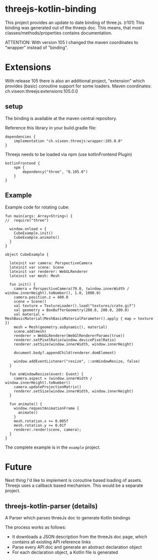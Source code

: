 # threejs-kotlin-binding
This project provides an update to date binding of three.js. (r101)
This binding was generated out of the threejs doc. This means, that most classes/methods/properties contains documentation.

ATTENTION: With version 105 I changed the maven coordinates to "wrapper" instead of "binding".

# Extensions

With release 105 there is also an additional project, "extension" which provides (basic) coroutine support for some loaders.
Maven coordinates: ch.viseon.threejs:extensions:105.0.0

## setup

The binding is available at the maven central repository.

Reference this library in your build.gradle file:

    dependencies {
        implementation "ch.viseon.threejs:wrapper:105.0.0"
    }

Threejs needs to be loaded via npm (use kotlinFrontend Plugin)

    kotlinFrontend {
        npm {
            dependency("three", "0.105.0")
        }
    }
    
## Example

Example code for rotating cube:


    fun main(args: Array<String>) {
    //  require("three")

      window.onload = {
        CubeExample.init()
        CubeExample.animate()
      }
    }

    object CubeExample {

      lateinit var camera: PerspectiveCamera
      lateinit var scene: Scene
      lateinit var renderer: WebGLRenderer
      lateinit var mesh: Mesh

      fun init() {
        camera = PerspectiveCamera(70.0, (window.innerWidth / window.innerHeight).toNumber(), 1.0, 1000.0)
        camera.position.z = 400.0
        scene = Scene()
        val texture = TextureLoader().load("textures/crate.gif")
        val geometry = BoxBufferGeometry(200.0, 200.0, 200.0)
        val material = MeshBasicMaterial(MeshBasisMaterialParameter().apply { map = texture })
        mesh = Mesh(geometry.asDynamic(), material)
        scene.add(mesh)
        renderer = WebGLRenderer(WebGlRendererParams(true))
        renderer.setPixelRatio(window.devicePixelRatio)
        renderer.setSize(window.innerWidth, window.innerHeight)

        document.body?.appendChild(renderer.domElement)

        window.addEventListener("resize", ::onWindowResize, false)
      }

      fun onWindowResize(event: Event) {
        camera.aspect = (window.innerWidth / window.innerHeight).toNumber()
        camera.updateProjectionMatrix()
        renderer.setSize(window.innerWidth, window.innerHeight)
      }

      fun animate() {
        window.requestAnimationFrame {
          animate()
        }
        mesh.rotation.x += 0.005f
        mesh.rotation.y += 0.01f
        renderer.render(scene, camera);
      }
    }
    
The complete example is in the `example` project.

# Future
Next thing I'd like to implement is coroutine based loading of assets. Threejs uses a callback based mechanism.
 This would be a separate project.

    
## threejs-kotlin-parser (details)
A Parser which parses threeJs doc to generate Kotlin bindings

The process works as follows:

- It downloads a JSON description from the threeJs doc page, which contains all existing API reference links
- Parse every API doc and generate an abstract declaration object
- For each declaration object, a Kotlin file is generated

